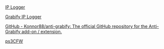 
[IP Logger](https://iplogger.org/)

[Grabify IP Logger](https://grabify.icu/)

[GitHub - Konnor88/anti-grabify: The official GitHub repository for the Anti-Grabify add-on / extension.](https://github.com/Konnor88/anti-grabify)

[ps3CFW](https://ps3cfw.com/iplog.php)
